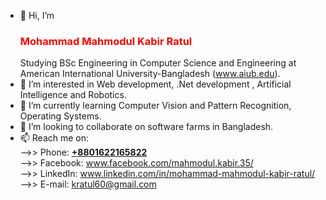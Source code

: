 - 👋 Hi, I’m <h3 style="color:red">Mohammad Mahmodul Kabir Ratul</h3>Studying BSc Engineering in Computer Science and Engineering at American International University-Bangladesh (www.aiub.edu).
- 👀 I’m interested in Web development, .Net development , Artificial Intelligence and Robotics.
- 🌱 I’m currently learning Computer Vision and Pattern Recognition, Operating Systems.
- 💞️ I’m looking to collaborate on software farms in Bangladesh.
- 📫 Reach me on: <br>
-->> Phone: <a href="tel:+8801622165822"><b>+8801622165822</b></a><br>
-->> Facebook: www.facebook.com/mahmodul.kabir.35/ <br>
-->> LinkedIn: www.linkedin.com/in/mohammad-mahmodul-kabir-ratul/ <br>
-->> E-mail: kratul60@gmail.com

<!---
MahmodulRatul/MahmodulRatul is a ✨ special ✨ repository because its `README.md` (this file) appears on your GitHub profile.
You can click the Preview link to take a look at your changes.
--->
